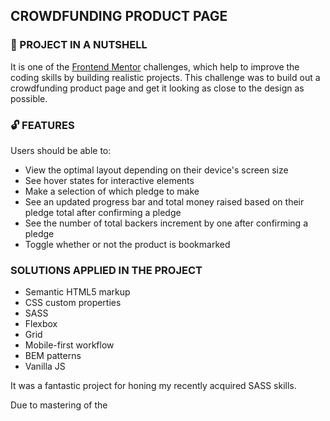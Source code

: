 ## CROWDFUNDING PRODUCT PAGE

### :shell: PROJECT IN A NUTSHELL

It is one of the [Frontend Mentor](https://www.frontendmentor.io) challenges, which help to improve the coding skills by building realistic projects.
This challenge was to build out a crowdfunding product page and get it looking as close to the design as possible.

### :unlock: FEATURES 

Users should be able to:

* View the optimal layout depending on their device's screen size
* See hover states for interactive elements
* Make a selection of which pledge to make
* See an updated progress bar and total money raised based on their pledge total after confirming a pledge
* See the number of total backers increment by one after confirming a pledge
* Toggle whether or not the product is bookmarked

###  SOLUTIONS APPLIED IN THE PROJECT

* Semantic HTML5 markup
* CSS custom properties
* SASS
* Flexbox
* Grid
* Mobile-first workflow
* BEM patterns
* Vanilla JS

It was a fantastic project for honing my recently acquired SASS skills.

Due to mastering of the <dialog> tag, I successfully implemented modals/popups in the project. Utilizing the showModal() method allowed me to open the modals seamlessly. I also had the opportunity to style a ::backdrop pseudo-element for added visual appeal. The close() method played a crucial role in enabling modal closure. [Kevin Powell](https://www.youtube.com/watch?v=TAB_v6yBXIE&t=303s)tutorial video served as my primary source of guidance throughout this process.

Furthermore, I took the chance to revisit and solidify my understanding of grid layouts and grid-template-areas.

Expanding beyond styling, I delved into utilizing media queries in JavaScript and learned a useful skill—converting strings with commas to numbers and vice versa using toLocaleString("en-IN") and .replace(/,/g, '').


###  SOLUTIONS I STILL WANT TO ADD 

As for future enhancements, I plan to incorporate additional transitions for the modals, enhancing the overall user experience. Additionally, I discovered that the @import directive in SASS is considered outdated. In my upcoming projects, I am committed to adopting the more modern and efficient practices of @use and @forward.

### :boom: PROJECT LIVE 

![Bamboo](https://user-images.githubusercontent.com/83141358/224510905-af743441-4c4a-4cf3-9e5c-7f7903c0f11f.png)

https://magdanolde.github.io/Crowdfunding-product-page/


### 💻 TECHNOLOGIES

![HTML5](https://img.shields.io/badge/html5-%23E34F26.svg?style=for-the-badge&logo=html5&logoColor=white)
![SASS](https://img.shields.io/badge/SASS-hotpink.svg?style=for-the-badge&logo=SASS&logoColor=white)
![JavaScript](https://img.shields.io/badge/javascript-%23323330.svg?style=for-the-badge&logo=javascript&logoColor=%23F7DF1E)

### 🤝 SPECIALTHANKS

Thanks to [Frontend Mentor](https://www.frontendmentor.io) - for providing me with this task.
